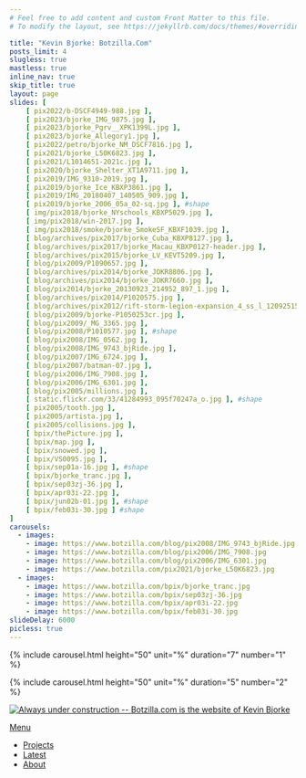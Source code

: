 ```yaml
---
# Feel free to add content and custom Front Matter to this file.
# To modify the layout, see https://jekyllrb.com/docs/themes/#overriding-theme-defaults

title: "Kevin Bjorke: Botzilla.Com"
posts_limit: 4
slugless: true
mastless: true
inline_nav: true
skip_title: true
layout: page
slides: [ 
    [ pix2022/b-DSCF4949-988.jpg ],
    [ pix2023/bjorke_IMG_9875.jpg ],
    [ pix2023/bjorke_Pgrv__XPK1399L.jpg ],
    [ pix2023/bjorke_Allegory1.jpg ],
    [ pix2022/petro/bjorke_NM_DSCF7816.jpg ],
    [ pix2021/bjorke_L50K6823.jpg ],
    [ pix2021/L1014651-2021c.jpg ],
    [ pix2020/bjorke_Shelter_XT1A9711.jpg ],
    [ pix2019/IMG_9310-2019.jpg ],
    [ pix2019/bjorke_Ice_KBXP3861.jpg ],
    [ pix2019/IMG_20180407_140505_909.jpg ],
    [ pix2019/bjorke_2006_05a_02-sq.jpg ], #shape
    [ img/pix2018/bjorke_NYschools_KBXP5029.jpg ],
    [ img/pix2018/win-2017.jpg ],
    [ img/pix2018/smoke/bjorke_SmokeSF_KBXF1039.jpg ],
    [ blog/archives/pix2017/bjorke_Cuba_KBXP8127.jpg ],
    [ blog/archives/pix2017/bjorke_Macau_KBXP0127-header.jpg ],
    [ blog/archives/pix2015/bjorke_LV_KEVT5209.jpg ],
    [ blog/pix2009/P1090657.jpg ],
    [ blog/archives/pix2014/bjorke_JOKR8806.jpg ],
    [ blog/archives/pix2014/bjorke_JOKR7660.jpg ],
    [ blog/pix2014/bjorke_20130923_214952_897_1.jpg ],
    [ blog/archives/pix2014/P1020575.jpg ],
    [ blog/archives/pix2012/rift-storm-legion-expansion_4_ss_l_120925153932.jpg ],
    [ blog/pix2009/bjorke-P1050253cr.jpg ],
    [ blog/pix2009/_MG_3365.jpg ],
    [ blog/pix2008/P1010577.jpg ], #shape
    [ blog/pix2008/IMG_0562.jpg ],
    [ blog/pix2008/IMG_9743_bjRide.jpg ],
    [ blog/pix2007/IMG_6724.jpg ],
    [ blog/pix2007/batman-07.jpg ],
    [ blog/pix2006/IMG_7908.jpg ],
    [ blog/pix2006/IMG_6301.jpg ],
    [ blog/pix2005/millions.jpg ],
    [ static.flickr.com/33/41284993_095f70247a_o.jpg ], #shape
    [ pix2005/tooth.jpg ],
    [ pix2005/artista.jpg ],
    [ pix2005/collisions.jpg ],
    [ bpix/thePicture.jpg ],
    [ bpix/map.jpg ],
    [ bpix/snowed.jpg ],
    [ bpix/VS0095.jpg ],
    [ bpix/sep01a-16.jpg ], #shape
    [ bpix/bjorke_tranc.jpg ],
    [ bpix/sep03zj-36.jpg ],
    [ bpix/apr03i-22.jpg ],
    [ bpix/jun02b-01.jpg ], #shape
    [ bpix/feb03i-30.jpg ] #shape
]
carousels:
  - images: 
    - image: https://www.botzilla.com/blog/pix2008/IMG_9743_bjRide.jpg
    - image: https://www.botzilla.com/blog/pix2006/IMG_7908.jpg
    - image: https://www.botzilla.com/blog/pix2006/IMG_6301.jpg
    - image: https://www.botzilla.com/pix2021/bjorke_L50K6823.jpg
  - images: 
    - image: https://www.botzilla.com/bpix/bjorke_tranc.jpg
    - image: https://www.botzilla.com/bpix/sep03zj-36.jpg
    - image: https://www.botzilla.com/bpix/apr03i-22.jpg
    - image: https://www.botzilla.com/bpix/feb03i-30.jpg
slideDelay: 6000
picless: true
---
```




  {% include carousel.html height="50" unit="%" duration="7" number="1" %}

  {% include carousel.html height="50" unit="%" duration="5" number="2" %}

<p class="close_p"><a href="projects.html"><img src="pix2022/b-DSCF4949-988.jpg"
  title="Always under construction -- Botzilla.com is the website of Kevin Bjorke"
  alt="Always under construction -- Botzilla.com is the website of Kevin Bjorke"></a></p>

   <div class="navigation-wrapper">
    <a href="#menu-toggle" id="menu-toggle">Menu</a>
    <nav id="inline-nav" class="site-inline-nav">
      <ul>
        <li><a href="./projects.html">Projects</a></li>
        <li><a href="./photorant.html">Latest</a></li>
        <li><a href="./about.html">About</a></li>
      </ul>
    </nav>
  </div>
    
